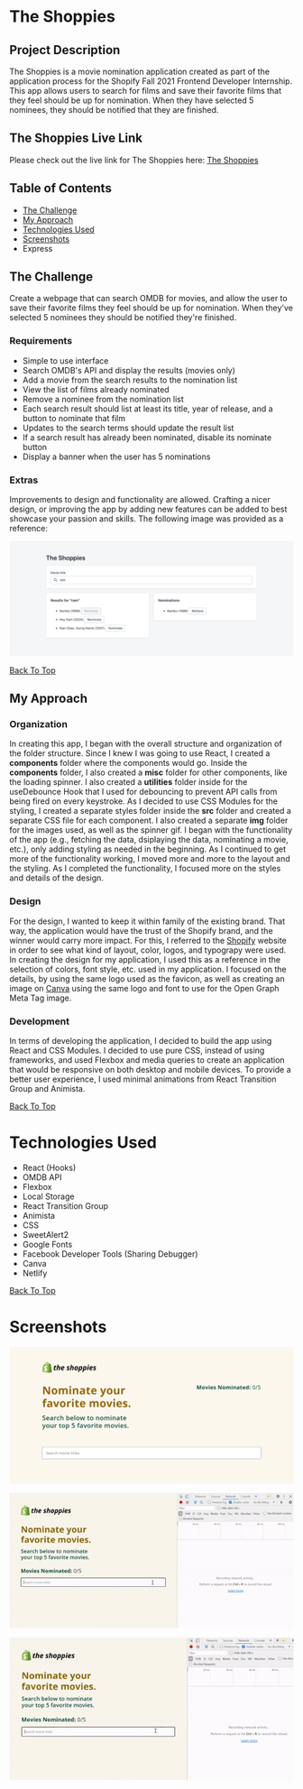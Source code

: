 # The Shoppies

## Project Description

The Shoppies is a movie nomination application created as part of the application process for the Shopify Fall 2021 Frontend Developer Internship. This app allows users to search for films and save their favorite films that they feel should be up for nomination. When they have selected 5 nominees, they should be notified that they are finished.

## The Shoppies Live Link

Please check out the live link for The Shoppies here: [The Shoppies](https://the-shoppies-priceless-kare.netlify.app/ "The Shoppies")

## Table of Contents
* [The Challenge](#The-Challenge)
* [My Approach](#My-Approach)
* [Technologies Used](#Technologies-Used)
* [Screenshots](#Screenshots)
* Express

## The Challenge

Create a webpage that can search OMDB for movies, and allow the user to save their favorite films they feel should be up for nomination. When they've selected 5 nominees they should be notified they're finished.

### Requirements

* Simple to use interface
* Search OMDB's API and display the results (movies only)
* Add a movie from the search results to the nomination list
*	View the list of films already nominated
*	Remove a nominee from the nomination list
*	Each search result should list at least its title, year of release, and a button to nominate that film
*	Updates to the search terms should update the result list
*	If a search result has already been nominated, disable its nominate button
*	Display a banner when the user has 5 nominations

### Extras

Improvements to design and functionality are allowed. Crafting a nicer design, or improving the app by adding new features can be added to best showcase your passion and skills. The following image was provided as a reference:

![Screenshot 01](screenshots/reference-image-screenshot01.png "Reference Image")

[Back To Top](#Table-of-Contents)

## My Approach

### Organization

In creating this app, I began with the overall structure and organization of the folder structure. Since I knew I was going to use React, I created a **components** folder where the components would go. Inside the **components** folder, I also created a **misc** folder for other components, like the loading spinner. I also created a **utilities** folder inside for the useDebounce Hook that I used for debouncing to prevent API calls from being fired on every keystroke. As I decided to use CSS Modules for the styling, I created a separate styles folder inside the **src** folder and created a separate CSS file for each component. I also created a separate **img** folder for the images used, as well as the spinner gif. I began with the functionality of the app (e.g., fetching the data, dsiplaying the data, nominating a movie, etc.), only adding styling as needed in the beginning. As I continued to get more of the functionality working, I moved more and more to the layout and the styling. As I completed the functionality, I focused more on the styles and details of the design.

### Design

For the design, I wanted to keep it within family of the existing brand. That way, the application would have the trust of the Shopify brand, and the winner would carry more impact. For this, I referred to the [Shopify](https://www.shopify.com/ "Shopify's Homepage") website in order to see what kind of layout, color, logos, and typograpy were used. In creating the design for my application, I used this as a reference in the selection of colors, font style, etc. used in my application. I focused on the details, by using the same logo used as the favicon, as well as creating an image on [Canva](https://www.canva.com/ "Canva") using the same logo and font to use for the Open Graph Meta Tag image.

### Development

In terms of developing the application, I decided to build the app using React and CSS Modules. I decided to use pure CSS, instead of using frameworks, and used Flexbox and media queries to create an application that would be responsive on both desktop and mobile devices. To provide a better user experience, I used minimal animations from React Transition Group and Animista.

[Back To Top](#Table-of-Contents)

# Technologies Used

* React (Hooks)
* OMDB API
* Flexbox
* Local Storage
* React Transition Group
* Animista
* CSS
* SweetAlert2
* Google Fonts
* Facebook Developer Tools (Sharing Debugger)
* Canva
* Netlify

[Back To Top](#Table-of-Contents)

# Screenshots

![Screenshot 02](screenshots/the-shoppies-screenshot02.png "The Shoppies App")

![Screenshot 03](screenshots/withoutDebounce.gif "Without Debouncing")

![Screenshot 04](screenshots/withDebounce.gif "With Debouncing")
